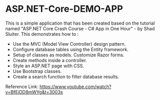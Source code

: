 # ASP.NET-Core-DEMO-APP
This is a simple application that has been created based on the tutorial named "ASP.NET Core Crash Course - C# App in One Hour" - by  Shad Sluiter. 
This demonstrates how to : 
  - Use the MVC (Model View Controller) design pattern. 
  - Configure database tables using the Entity framework. 
  - Setup of classes as models. Customize Razor forms. 
  - Create methods inside a controller. 
  - Style an ASP.NET page with CSS. 
  - Use Bootstrap classes. 
  - Create a search function to filter database results.

Reference Link: https://www.youtube.com/watch?v=BfEjDD8mWYg&t=3003s
